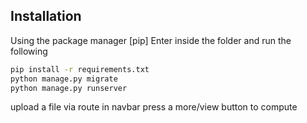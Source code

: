 ## Installation

Using the package manager [pip]
Enter inside the folder and run the following

```bash
pip install -r requirements.txt
python manage.py migrate
python manage.py runserver
```

upload a file via route in navbar
press a more/view button to compute
